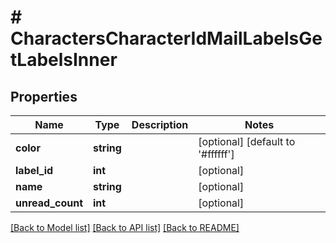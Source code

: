 # # CharactersCharacterIdMailLabelsGetLabelsInner

## Properties

Name | Type | Description | Notes
------------ | ------------- | ------------- | -------------
**color** | **string** |  | [optional] [default to '#ffffff']
**label_id** | **int** |  | [optional]
**name** | **string** |  | [optional]
**unread_count** | **int** |  | [optional]

[[Back to Model list]](../../README.md#models) [[Back to API list]](../../README.md#endpoints) [[Back to README]](../../README.md)
